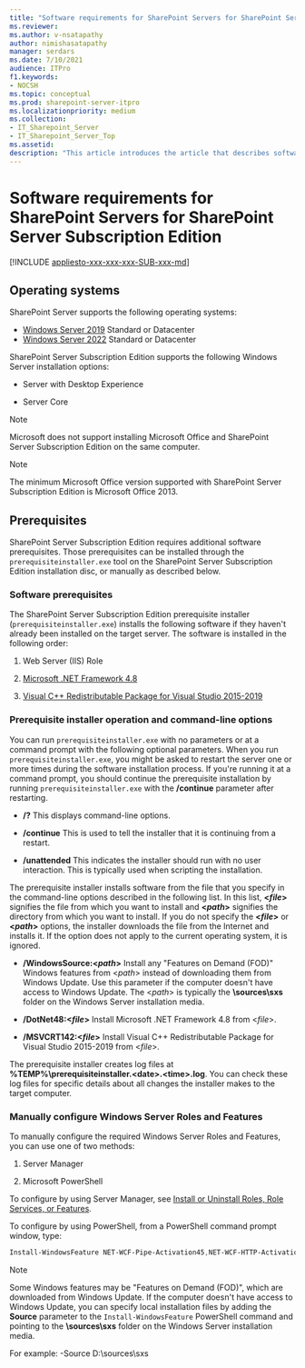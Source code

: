 ```yaml
---
title: "Software requirements for SharePoint Servers for SharePoint Server Subscription Edition"
ms.reviewer: 
ms.author: v-nsatapathy
author: nimishasatapathy
manager: serdars
ms.date: 7/10/2021
audience: ITPro
f1.keywords:
- NOCSH
ms.topic: conceptual
ms.prod: sharepoint-server-itpro
ms.localizationpriority: medium
ms.collection:
- IT_Sharepoint_Server
- IT_Sharepoint_Server_Top
ms.assetid: 
description: "This article introduces the article that describes software requirements for SharePoint Server."
---
```


# Software requirements for SharePoint Servers for SharePoint Server Subscription Edition

[!INCLUDE [appliesto-xxx-xxx-xxx-SUB-xxx-md](../includes/appliesto-xxx-xxx-xxx-SUB-xxx-md.md)] 

## Operating systems

SharePoint Server supports the following operating systems:

- [Windows Server 2019](https://www.microsoft.com/evalcenter/evaluate-windows-server-2019) Standard or Datacenter
- [Windows Server 2022](https://www.microsoft.com/evalcenter/evaluate-windows-server-2022) Standard or Datacenter

SharePoint Server Subscription Edition supports the following Windows Server installation options:

- Server with Desktop Experience

- Server Core

> [!NOTE]
> Microsoft does not support installing Microsoft Office and SharePoint Server Subscription Edition on the same computer.

> [!NOTE]
> The minimum Microsoft Office version supported with SharePoint Server Subscription Edition is Microsoft Office 2013.

## Prerequisites 

SharePoint Server Subscription Edition requires additional software prerequisites. Those prerequisites can be installed through the `prerequisiteinstaller.exe` tool on the SharePoint Server Subscription Edition installation disc, or manually as described below.

### Software prerequisites

The SharePoint Server Subscription Edition prerequisite installer (`prerequisiteinstaller.exe`) installs the following software if they haven't already been installed on the target server. The software is installed in the following order:

1. Web Server (IIS) Role

2. [Microsoft .NET Framework 4.8](https://go.microsoft.com/fwlink/?LinkId=2085155)

3. [Visual C++ Redistributable Package for Visual Studio 2015-2019](https://go.microsoft.com/fwlink/?LinkId=2130438)

### Prerequisite installer operation and command-line options

You can run `prerequisiteinstaller.exe` with no parameters or at a command prompt with the following optional parameters. When you run `prerequisiteinstaller.exe`, you might be asked to restart the server one or more times during the software installation process. If you're running it at a command prompt, you should continue the prerequisite installation by running `prerequisiteinstaller.exe` with the **/continue** parameter after restarting.

- **/?** This displays command-line options.

- **/continue** This is used to tell the installer that it is continuing from a restart.

- **/unattended** This indicates the installer should run with no user interaction. This is typically used when scripting the installation.

The prerequisite installer installs software from the file that you specify in the command-line options described in the following list. In this list, **\<_file_\>** signifies the file from which you want to install and **\<_path_\>** signifies the directory from which you want to install. If you do not specify the **\<_file_\>** or **\<_path_\>** options, the installer downloads the file from the Internet and installs it. If the option does not apply to the current operating system, it is ignored.

- **/WindowsSource:<_path_>** Install any "Features on Demand (FOD)" Windows features from <_path_> instead of downloading them from Windows Update. Use this parameter if the computer doesn't have access to Windows Update. The <_path_> is typically the **\sources\sxs** folder on the Windows Server installation media.

- **/DotNet48:<_file_>** Install Microsoft .NET Framework 4.8 from <_file_>.

- **/MSVCRT142:<_file_>** Install Visual C++ Redistributable Package for Visual Studio 2015-2019 from <_file_>.

The prerequisite installer creates log files at **%TEMP%\prerequisiteinstaller.\<date>.\<time>.log**. You can check these log files for specific details about all changes the installer makes to the target computer.

### Manually configure Windows Server Roles and Features

To manually configure the required Windows Server Roles and Features, you can use one of two methods:

1. Server Manager

2. Microsoft PowerShell

To configure by using Server Manager, see [Install or Uninstall Roles, Role Services, or Features](/windows-server/administration/server-manager/install-or-uninstall-roles-role-services-or-features).

To configure by using PowerShell, from a PowerShell command prompt window, type:

```PowerShell
Install-WindowsFeature NET-WCF-Pipe-Activation45,NET-WCF-HTTP-Activation45,NET-WCF-TCP-Activation45,Web-Server,Web-WebServer,Web-Common-Http,Web-Static-Content,Web-Default-Doc,Web-Dir-Browsing,Web-Http-Errors,Web-App-Dev,Web-Asp-Net45,Web-Net-Ext45,Web-ISAPI-Ext,Web-ISAPI-Filter,Web-Health,Web-Http-Logging,Web-Log-Libraries,Web-Request-Monitor,Web-Http-Tracing,Web-Security,Web-Basic-Auth,Web-Windows-Auth,Web-Filtering,Web-Performance,Web-Stat-Compression,Web-Dyn-Compression,WAS,WAS-Process-Model,WAS-Config-APIs -IncludeManagementTools
```

> [!NOTE]
> Some Windows features may be "Features on Demand (FOD)", which are downloaded from Windows Update.  If the computer doesn't have access to Windows Update, you can specify local installation files by adding the **Source** parameter to the `Install-WindowsFeature` PowerShell command and pointing to the **\sources\sxs** folder on the Windows Server installation media.
>
> For example: -Source D:\sources\sxs
